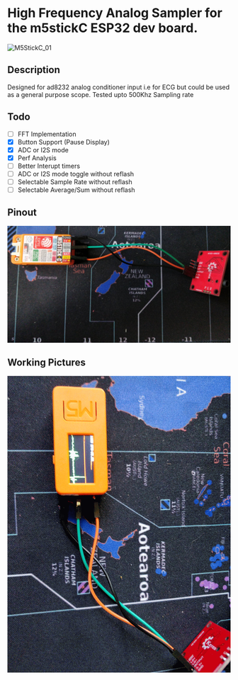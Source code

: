 
# High Frequency Analog Sampler for the m5stickC ESP32 dev board. 
<img src="https://m5stack.oss-cn-shenzhen.aliyuncs.com/image/m5-docs_content/core/m5stickc_01.png" alt="M5StickC_01" width="350" height="350">

## Description

Designed for ad8232 analog conditioner input i.e for ECG but could be used as a general purpose scope. Tested upto 500Khz Sampling rate

## Todo
- [ ] FFT Implementation
- [X] Button Support (Pause Display)
- [X] ADC or I2S mode
- [X] Perf Analysis
- [ ] Better Interupt timers
- [ ] ADC or I2S mode toggle without reflash
- [ ] Selectable Sample Rate without reflash
- [ ] Selectable Average/Sum without reflash

## Pinout
<img src="https://github.com/aenertia/m5stick-scope-ecg/blob/master/pinout.jpg" alt="Pinout">

## Working Pictures

<img src="https://github.com/aenertia/m5stick-scope-ecg/blob/master/working.gif" alt="Working Movie">


